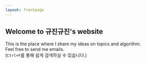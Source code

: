 ```yaml
---
layout: frontpage
---
```


## Welcome to 규진규진's website

This is the place where I share my ideas on topics and algorithm.  
Feel free to send me emails.  
(`Ctrl+F`를 통해 쉽게 검색하실 수 있습니다.)
